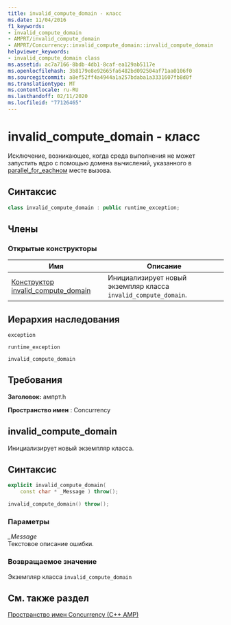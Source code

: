 ```yaml
---
title: invalid_compute_domain - класс
ms.date: 11/04/2016
f1_keywords:
- invalid_compute_domain
- AMPRT/invalid_compute_domain
- AMPRT/Concurrency::invalid_compute_domain::invalid_compute_domain
helpviewer_keywords:
- invalid_compute_domain class
ms.assetid: ac7a7166-8bdb-4db1-8caf-ea129ab5117e
ms.openlocfilehash: 3b8179e8e92665fa6482bd092504af71aa0106f0
ms.sourcegitcommit: a8ef52ff4a4944a1a257bdaba1a3331607fb8d0f
ms.translationtype: MT
ms.contentlocale: ru-RU
ms.lasthandoff: 02/11/2020
ms.locfileid: "77126465"
---
```

# <a name="invalid_compute_domain-class"></a>invalid_compute_domain - класс

Исключение, возникающее, когда среда выполнения не может запустить ядро с помощью домена вычислений, указанного в [parallel_for_eachном](concurrency-namespace-functions-amp.md#parallel_for_each) месте вызова.

## <a name="syntax"></a>Синтаксис

```cpp
class invalid_compute_domain : public runtime_exception;
```

## <a name="members"></a>Члены

### <a name="public-constructors"></a>Открытые конструкторы

|Имя|Описание|
|----------|-----------------|
|[Конструктор invalid_compute_domain](#ctor)|Инициализирует новый экземпляр класса `invalid_compute_domain`.|

## <a name="inheritance-hierarchy"></a>Иерархия наследования

`exception`

`runtime_exception`

`invalid_compute_domain`

## <a name="requirements"></a>Требования

**Заголовок:** ампрт.h

**Пространство имен** : Concurrency

## <a name="ctor"></a>invalid_compute_domain

Инициализирует новый экземпляр класса.

## <a name="syntax"></a>Синтаксис

```cpp
explicit invalid_compute_domain(
    const char * _Message ) throw();

invalid_compute_domain() throw();
```

### <a name="parameters"></a>Параметры

*_Message*<br/>
Текстовое описание ошибки.

### <a name="return-value"></a>Возвращаемое значение

Экземпляр класса `invalid_compute_domain`

## <a name="see-also"></a>См. также раздел

[Пространство имен Concurrency (C++ AMP)](concurrency-namespace-cpp-amp.md)
